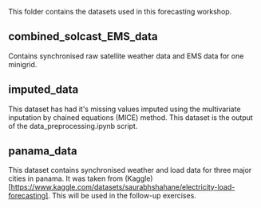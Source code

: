 This folder contains the datasets used in this forecasting workshop.

## combined_solcast_EMS_data
Contains synchronised raw satellite weather data and EMS data for one minigrid.

## imputed_data
This dataset has had it's missing values imputed using the multivariate inputation by chained equations (MICE) method. This dataset is the output of the data_preprocessing.ipynb script.

## panama_data
This dataset contains synchronised weather and load data for three major cities in panama. It was taken from (Kaggle)[https://www.kaggle.com/datasets/saurabhshahane/electricity-load-forecasting]. This will be used in the follow-up exercises.
